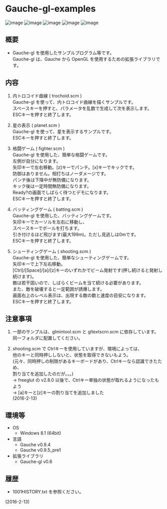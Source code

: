 # Gauche-gl-examples

![image](image/image0101.png)
![image](image/image0201.png)
![image](image/image0301.png)
![image](image/image0401.png)
![image](image/image0501.png)

## 概要
- Gauche-gl を使用したサンプルプログラム等です。  
  Gauche-gl は、Gauche から OpenGL を使用するための拡張ライブラリです。


## 内容
1. 内トロコイド曲線 ( trochoid.scm )  
   Gauche-gl を使って、内トロコイド曲線を描くサンプルです。  
   スペースキーを押すと、パラメータを乱数で生成して次を表示します。  
   ESCキーを押すと終了します。

2. 星の表示 ( planet.scm )  
   Gauche-gl を使って、星を表示するサンプルです。  
   ESCキーを押すと終了します。

3. 格闘ゲーム ( fighter.scm )  
   Gauche-gl を使用した、簡単な格闘ゲームです。  
   左側が自分になります。  
   矢印キーで左右移動。[z]キーでパンチ。[x]キーでキックです。  
   防御はありません。相打ちはノーダメージです。  
   パンチ後は下降中が無防備になります。  
   キック後は一定時間無防備になります。  
   Ready?の画面でしばらく待つとデモになります。  
   ESCキーを押すと終了します。

4. バッティングゲーム ( batting.scm )  
   Gauche-gl を使用した、バッティングゲームです。  
   矢印キーでカーソルを左右に移動し、  
   スペースキーでボールを打ちます。  
   引き付けるほど飛びます(最大199m)。ただし見逃しは0mです。  
   ESCキーを押すと終了します。

5. シューティングゲーム ( shooting.scm )  
   Gauche-gl を使用した、簡単なシューティングゲームです。  
   矢印キーで上下左右移動。  
   [Ctrl]/[Space]/[a]/[z]キーのいずれかでビーム発射です(押し続けると発射し続けます)。  
   敵は若干固いので、しばらくビームを当て続ける必要があります。  
   また、敵を破壊すると一定範囲が誘爆します。  
   画面右上のレベル表示は、出現する敵の数と速度の目安になります。  
   ESCキーを押すと終了します。


## 注意事項
1. 一部のサンプルは、glmintool.scm と gltextscrn.scm に依存しています。  
   同一フォルダに配置してください。

2. shooting.scm で Ctrlキーを使用していますが、環境によっては、  
   他のキーと同時押ししないと、状態を取得できないもよう。  
   (元々、同時押しの制限があるキーボードがあり、Ctrlキーなら認識できたため、  
   割り当てを追加したのだが。。。)  
   → freeglut の v2.8.0 以後で、Ctrlキー単独の状態が取れるようになったもよう  
   → [a]キーと[z]キーの割り当てを追加しました  
   (2016-2-13)


## 環境等
- OS
  - Windows 8.1 (64bit)
- 言語
  - Gauche v0.9.4
  - Gauche v0.9.5_pre1
- 拡張ライブラリ
  - Gauche-gl v0.6

## 履歴
- 1001HISTORY.txt を参照ください。


(2016-2-13)
